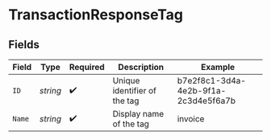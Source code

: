 # TransactionResponseTag


## Fields

| Field                                | Type                                 | Required                             | Description                          | Example                              |
| ------------------------------------ | ------------------------------------ | ------------------------------------ | ------------------------------------ | ------------------------------------ |
| `ID`                                 | *string*                             | :heavy_check_mark:                   | Unique identifier of the tag         | b7e2f8c1-3d4a-4e2b-9f1a-2c3d4e5f6a7b |
| `Name`                               | *string*                             | :heavy_check_mark:                   | Display name of the tag              | invoice                              |